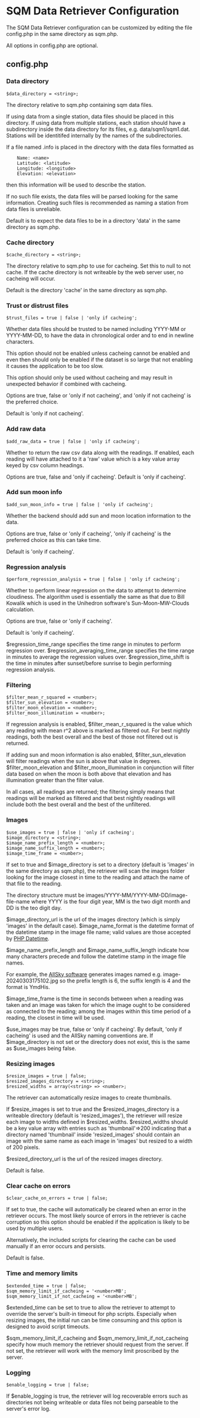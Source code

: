 # SQM Data Retriever Configuration

The SQM Data Retriever configuration can be customized by editing the file config.php in the same directory as sqm.php.

All options in config.php are optional.

## config.php

### Data directory

```$data_directory = <string>;```

The directory relative to sqm.php containing sqm data files.
		
If using data from a single station, data files should be placed in this directory. If using data from multiple stations, each station should have a subdirectory inside the data directory for its files, e.g. data/sqm1/sqm1.dat.  Stations will be identitifed internally by the names of the subdirectories.

If a file named .info is placed in the directory with the data files formatted as
```
	Name: <name>
	Latitude: <latitude>
	Longitude: <longitude>
	Elevation: <elevation>
```
then this information will be used to describe the station.

If no such file exists, the data files will be parsed looking for the same information.  Creating such files is recommended as naming a station from data files is unreliable.

Default is to expect the data files to be in a directory 'data' in the same directory as sqm.php.

### Cache directory

```$cache_directory = <string>;```

The directory relative to sqm.php to use for cacheing.  Set this to null to not cache.  If the cache directory is not writeable by the web server user, no cacheing will occur.

Default is the directory 'cache' in the same directory as sqm.php.
		
### Trust or distrust files

```$trust_files = true | false | 'only if cacheing';```

Whether data files should be trusted to be named including YYYY-MM or YYYY-MM-DD, to have the data in chronological order and to end in newline characters.

This option should not be enabled unless cacheing cannot be enabled and even then should only be enabled if the dataset is so large that not enabling it causes the application to be too slow.
	
This option should only be used without cacheing and may result in unexpected behavior
if combined with cacheing.

Options are true, false or 'only if not cacheing', and 'only if not cacheing' is the preferred choice.

Default is 'only if not cacheing'.

### Add raw data

```$add_raw_data = true | false | 'only if cacheing';```

Whether to return the raw csv data along with the readings.  If enabled, each reading will have attached to it a 'raw' value which is a key value array keyed by csv column headings.

Options are true, false and 'only if cacheing'.  Default is 'only if cacheing'.

### Add sun moon info

```$add_sun_moon_info = true | false | 'only if cacheing';```

Whether the backend should add sun and moon location information to the data.
		
Options are true, false or 'only if cacheing', 'only if cacheing' is the preferred choice as this can take time.

Default is 'only if cacheing'.

### Regression analysis

```$perform_regression_analysis = true | false | 'only if cacheing';```

Whether to perform linear regression on the data to attempt to determine cloudiness.  The algorithm used is essentially the same as that due to Bill Kowalik which is used in the Unihedron software's Sun-Moon-MW-Clouds calculation.

Options are true, false or 'only if cacheing'.

Default is 'only if cacheing'.

$regression_time_range specifies the time range in minutes to perform regression over.  $regression_averaging_time_range specifies the time range in minutes to average the regression values over.  $regression_time_shift is the time in minutes after sunset/before sunrise to begin performing regression analysis.

### Filtering

```
$filter_mean_r_squared = <number>;
$filter_sun_elevation = <number>;
$filter_moon_elevation = <number>;
$filter_moon_illumination = <number>;
```

If regression analysis is enabled, $filter_mean_r_squared is the value which any reading with mean r^2 above is marked as filtered out.  For best nightly readings, both the best overall and the best of those not filtered out is returned.

If adding sun and moon information is also enabled, $filter_sun_elevation will filter readings when the sun is above that value in degrees.  $filter_moon_elevation and $filter_moon_illumination in conjunction will filter data based on when the moon is both above that elevation and has illumination greater than the filter value.

In all cases, all readings are returned; the filtering simply means that readings will be marked as filtered and that best nightly readings will include both the best overall and the best of the unfiltered.

### Images

```
$use_images = true | false | 'only if cacheing';
$image_directory = <string>;
$image_name_prefix_length = <number>;
$image_name_suffix_length = <number>;
$image_time_frame = <number>;
```

If set to true and $image_directory is set to a directory (default is 'images' in the same directory as sqm.php), the retriever will scan the images folder looking for the image closest in time to the reading and attach the name of that file to the reading.

The directory structure must be images/YYYY-MM/YYYY-MM-DD/image-file-name where YYYY is the four digit year, MM is the two digit month and DD is the teo digit day.

$image_directory_url is the url of the images directory (which is simply 'images' in the default case).  $image_name_format is the datetime format of the datetime stamp in the image file name; valid values are those accepted by [PHP Datetime](https://www.php.net/manual/en/datetime.createfromformat.php).

$image_name_prefix_length and $image_name_suffix_length indicate how many characters precede and follow the datetime stamp in the image file names.

For example, the [AllSky software](https://github.com/AllskyTeam/allsky) generates images named e.g. image-20240303175102.jpg so the prefix length is 6, the suffix length is 4 and the format is YmdHis.

$image_time_frame is the time in seconds between when a reading was taken and an image was taken for which the image ought to be considered as connected to the reading; among the images within this time period of a reading, the closest in time will be used.

$use_images may be true, false or 'only if cacheing'.  By default, 'only if cacheing' is used and the AllSky naming conventions are.  If $image_directory is not set or the directory does not exist, this is the same as $use_images being false.

### Resizing images

```
$resize_images = true | false;
$resized_images_directory = <string>;
$resized_widths = array(<string> => <number>;
```

The retriever can automatically resize images to create thumbnails.

If $resize_images is set to true and the $resized_images_directory is a writeable directory (default is 'resized_images'), the retriever will resize each image to widths defined in $resized_widths.  $resized_widths should be a key value array with entries such as 'thumbnail'=>200 indicating that a directory named 'thumbnail' inside 'resized_images' should contain an image with the same name as each image in 'images' but resized to a width of 200 pixels.

$resized_directory_url is the url of the resized images directory.

Default is false.

### Clear cache on errors

```$clear_cache_on_errors = true | false;```

If set to true, the cache will automatically be cleared when an error in the retriever occurs.  The most likely source of errors in the retriever is cache corruption so this option should be enabled if the application is likely to be used by multiple users.

Alternatively, the included scripts for clearing the cache can be used manually if an error occurs and persists.

Default is false.

### Time and memory limits

```
$extended_time = true | false;
$sqm_memory_limit_if_cacheing = '<number>MB';
$sqm_memory_limit_if_not_cacheing = '<number>MB';
```

$extended_time can be set to true to allow the retriever to attempt to override the server's built-in timeout for php scripts.  Especially when resizing images, the initial run can be time consuming
and this option is designed to avoid script timeouts.

$sqm_memory_limit_if_cacheing and $sqm_memory_limit_if_not_cacheing specify how much memory the retriever should request from the server.  If not set, the retriever will work with the memory limit proscribed by the server.

### Logging

```$enable_logging = true | false;```

If $enable_logging is true, the retriever will log recoverable errors such as directories not being writeable or data files not being parseable to the server's error log.